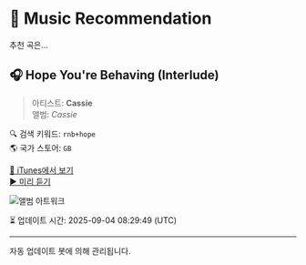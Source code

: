 
# 🎵 Music Recommendation

추천 곡은...

## 🎧 Hope You're Behaving (Interlude)  
> 아티스트: **Cassie**  
> 앨범: _Cassie_  

🔍 검색 키워드: `rnb+hope`  
🌎 국가 스토어: `GB`

[🔗 iTunes에서 보기](https://music.apple.com/gb/album/hope-youre-behaving-interlude/171980142?i=171980408&uo=4)  
[▶️ 미리 듣기](https://audio-ssl.itunes.apple.com/itunes-assets/AudioPreview112/v4/9f/2f/f8/9f2ff800-c3d0-321b-9167-04549264eb82/mzaf_2015829709015176418.plus.aac.p.m4a)

![앨범 아트워크](https://is1-ssl.mzstatic.com/image/thumb/Music114/v4/b9/49/c1/b949c10e-46b9-fece-a844-cb56dd83e827/mzi.mwlpyldg.jpg/100x100bb.jpg)

⏳ 업데이트 시간: 2025-09-04 08:29:49 (UTC)

---
자동 업데이트 봇에 의해 관리됩니다.
